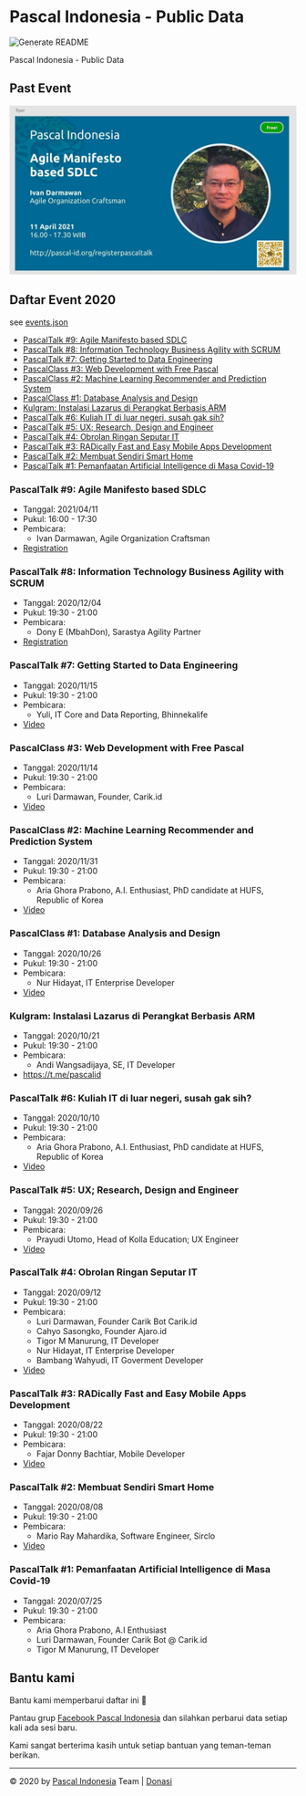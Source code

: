 # Pascal Indonesia - Public Data

![Generate README](https://github.com/pascal-id/Public-Data/workflows/Generate%20README/badge.svg)

Pascal Indonesia - Public Data

## Past Event

![Past Event](files/image/events/20210411.jpg)

## Daftar Event 2020

see [events.json](data/events.json)

- [PascalTalk #9: Agile Manifesto based SDLC](#pascaltalk-9-agile-manifesto-based-sdlc)
- [PascalTalk #8: Information Technology Business Agility with SCRUM](#pascaltalk-8-information-technology-business-agility-with-scrum)
- [PascalTalk #7: Getting Started to Data Engineering](#pascaltalk-7-getting-started-to-data-engineering)
- [PascalClass #3: Web Development with Free Pascal](#pascalclass-3-web-development-with-free-pascal)
- [PascalClass #2: Machine Learning Recommender and Prediction System](#pascalclass-2-machine-learning-recommender-and-prediction-system)
- [PascalClass #1: Database Analysis and Design](#pascalclass-1-database-analysis-and-design)
- [Kulgram: Instalasi Lazarus di Perangkat Berbasis ARM](#kulgram-instalasi-lazarus-di-perangkat-berbasis-arm)
- [PascalTalk #6: Kuliah IT di luar negeri, susah gak sih?](#pascaltalk-6-kuliah-it-di-luar-negeri-susah-gak-sih)
- [PascalTalk #5: UX; Research, Design and Engineer](#pascaltalk-5-ux-research-design-and-engineer)
- [PascalTalk #4: Obrolan Ringan Seputar IT](#pascaltalk-4-obrolan-ringan-seputar-it)
- [PascalTalk #3: RADically Fast and Easy Mobile Apps Development](#pascaltalk-3-radically-fast-and-easy-mobile-apps-development)
- [PascalTalk #2: Membuat Sendiri Smart Home](#pascaltalk-2-membuat-sendiri-smart-home)
- [PascalTalk #1: Pemanfaatan Artificial Intelligence di Masa Covid-19](#pascaltalk-1-pemanfaatan-artificial-intelligence-di-masa-covid-19)

### PascalTalk #9: Agile Manifesto based SDLC

- Tanggal: 2021/04/11
- Pukul: 16:00 - 17:30
- Pembicara: 
  - Ivan Darmawan, Agile Organization Craftsman
- [Registration](https://www.pascal-id.org/registerpascaltalk/)

### PascalTalk #8: Information Technology Business Agility with SCRUM

- Tanggal: 2020/12/04
- Pukul: 19:30 - 21:00
- Pembicara: 
  - Dony E (MbahDon), Sarastya Agility Partner
- [Registration](https://www.pascal-id.org/registerpascaltalk/)

### PascalTalk #7: Getting Started to Data Engineering

- Tanggal: 2020/11/15
- Pukul: 19:30 - 21:00
- Pembicara: 
  - Yuli, IT Core and Data Reporting, Bhinnekalife
- [Video](https://www.youtube.com/watch?v=5HAlT5-uwvg)

### PascalClass #3: Web Development with Free Pascal

- Tanggal: 2020/11/14
- Pukul: 19:30 - 21:00
- Pembicara: 
  - Luri Darmawan, Founder, Carik.id
- [Video](https://www.youtube.com/playlist?list=PL1mjxpqu6OU7HYWd9qK49F-b0yHdxXf0D)

### PascalClass #2: Machine Learning Recommender and Prediction System

- Tanggal: 2020/11/31
- Pukul: 19:30 - 21:00
- Pembicara: 
  - Aria Ghora Prabono, A.I. Enthusiast, PhD candidate at HUFS, Republic of Korea
- [Video](https://www.youtube.com/playlist?list=PL1mjxpqu6OU6B8wtDB26vdNl7nfgjMYGN)

### PascalClass #1: Database Analysis and Design

- Tanggal: 2020/10/26
- Pukul: 19:30 - 21:00
- Pembicara: 
  - Nur Hidayat, IT Enterprise Developer
- [Video](https://www.youtube.com/playlist?list=PL1mjxpqu6OU53zJcwkLWFF03-tNKwhZtq)

### Kulgram: Instalasi Lazarus di Perangkat Berbasis ARM

- Tanggal: 2020/10/21
- Pukul: 19:30 - 21:00
- Pembicara: 
  - Andi Wangsadijaya, SE, IT Developer
- https://t.me/pascalid

### PascalTalk #6: Kuliah IT di luar negeri, susah gak sih?

- Tanggal: 2020/10/10
- Pukul: 19:30 - 21:00
- Pembicara: 
  - Aria Ghora Prabono, A.I. Enthusiast, PhD candidate at HUFS, Republic of Korea
- [Video](https://youtu.be/qOdAoPj_Les)

### PascalTalk #5: UX; Research, Design and Engineer

- Tanggal: 2020/09/26
- Pukul: 19:30 - 21:00
- Pembicara: 
  - Prayudi Utomo, Head of Kolla Education; UX Engineer
- [Video](https://youtu.be/J1SGzTUvcwQ)

### PascalTalk #4: Obrolan Ringan Seputar IT

- Tanggal: 2020/09/12
- Pukul: 19:30 - 21:00
- Pembicara: 
  - Luri Darmawan, Founder Carik Bot Carik.id
  - Cahyo Sasongko, Founder Ajaro.id
  - Tigor M Manurung, IT Developer
  - Nur Hidayat, IT Enterprise Developer
  - Bambang Wahyudi, IT Goverment Developer
- [Video](https://youtu.be/PYJ8VTYJReY)

### PascalTalk #3: RADically Fast and Easy Mobile Apps Development

- Tanggal: 2020/08/22
- Pukul: 19:30 - 21:00
- Pembicara: 
  - Fajar Donny Bachtiar, Mobile Developer
- [Video](https://web.facebook.com/groups/Pascal.ID/permalink/3877752775573143/)

### PascalTalk #2: Membuat Sendiri Smart Home

- Tanggal: 2020/08/08
- Pukul: 19:30 - 21:00
- Pembicara: 
  - Mario Ray Mahardika, Software Engineer, Sirclo
- [Video](https://web.facebook.com/groups/Pascal.ID/permalink/3831538586861229/)

### PascalTalk #1: Pemanfaatan Artificial Intelligence di Masa Covid-19

- Tanggal: 2020/07/25
- Pukul: 19:30 - 21:00
- Pembicara: 
  - Aria Ghora Prabono, A.I Enthusiast
  - Luri Darmawan, Founder Carik Bot @ Carik.id
  - Tigor M Manurung, IT Developer


## Bantu kami

Bantu kami memperbarui daftar ini 🙏

Pantau grup [Facebook Pascal Indonesia](https://www.facebook.com/groups/pascalid) dan silahkan perbarui data setiap kali ada sesi baru.

Kami sangat berterima kasih untuk setiap bantuan yang teman-teman berikan.

----

©️ 2020 by [Pascal Indonesia](https://pascal-id.org) Team | [Donasi](https://pascal-id.org/donasi)
